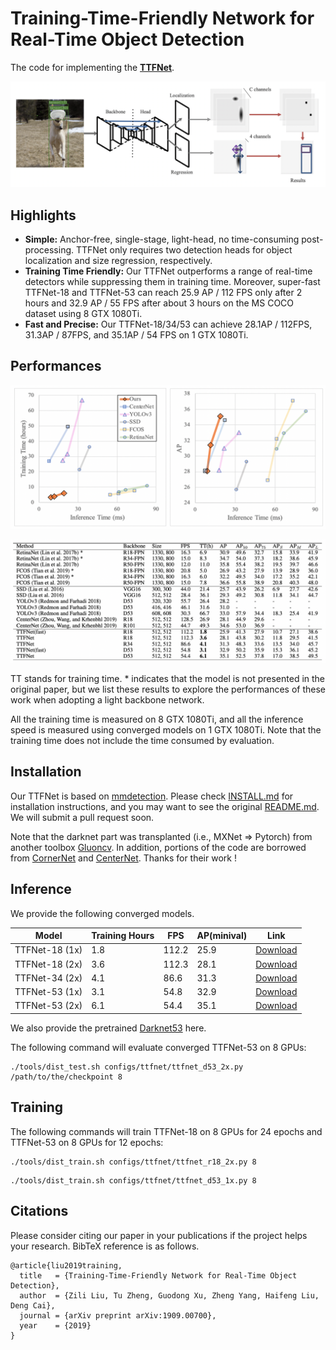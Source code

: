 # Training-Time-Friendly Network for Real-Time Object Detection 

The code for implementing the **[TTFNet](https://arxiv.org/abs/1909.00700)**. 

![image-20190807160835333](imgs/structure.png)

## Highlights
- **Simple:** Anchor-free, single-stage, light-head, no time-consuming post-processing. TTFNet only requires two detection heads for object localization and size regression, respectively.
- **Training Time Friendly:**  Our TTFNet outperforms a range of real-time detectors while suppressing them in training time. Moreover, super-fast TTFNet-18 and TTFNet-53 can reach 25.9 AP / 112 FPS only after 2 hours and 32.9 AP / 55 FPS after about 3 hours on the MS COCO dataset using 8 GTX 1080Ti.
- **Fast and Precise:** Our TTFNet-18/34/53 can achieve 28.1AP / 112FPS, 31.3AP / 87FPS, and 35.1AP / 54 FPS on 1 GTX 1080Ti.

## Performances
![Graph](imgs/results.png)


![Table](imgs/table.png)

TT stands for training time. * indicates that the model is not presented in the original paper, but we list these results to explore the performances of these work when adopting a light backbone network.

All the training time is measured on 8 GTX 1080Ti, and all the inference speed is measured using converged models on 1 GTX 1080Ti. Note that the training time does not include the time consumed by evaluation.


## Installation
Our TTFNet is based on [mmdetection](https://github.com/open-mmlab/mmdetection). Please check [INSTALL.md](INSTALL.md) for installation instructions, and you may want to see the original [README.md](MMDETECTION_README.md). We will submit a pull request soon. 

Note that the darknet part was transplanted (i.e., MXNet => Pytorch) from another toolbox [Gluoncv](https://github.com/dmlc/gluon-cv). In addition, portions of the code are borrowed from [CornerNet](https://github.com/princeton-vl/CornerNet) and [CenterNet](https://github.com/xingyizhou/CenterNet). Thanks for their work !

## Inference

We provide the following converged models. 

| Model          | Training Hours | FPS   | AP(minival) | Link                                                         |
| -------------- | -------------- | ----- | ----------- | ------------------------------------------------------------ |
| TTFNet-18 (1x) | 1.8            | 112.2 | 25.9        | [Download](http://downloads.zjulearning.org.cn/ttfnet/ttfnet18_1x-fe6884.pth) |
| TTFNet-18 (2x) | 3.6            | 112.3 | 28.1        | [Download](http://downloads.zjulearning.org.cn/ttfnet/ttfnet18_2x-37373a.pth) |
| TTFNet-34 (2x) | 4.1            | 86.6  | 31.3        | [Download](http://downloads.zjulearning.org.cn/ttfnet/ttfnet34_2x-0577d0.pth) |
| TTFNet-53 (1x) | 3.1            | 54.8  | 32.9        | [Download](http://downloads.zjulearning.org.cn/ttfnet/ttfnet53_1x-4811e4.pth) |
| TTFNet-53 (2x) | 6.1            | 54.4  | 35.1        | [Download](http://downloads.zjulearning.org.cn/ttfnet/ttfnet53_2x-b381dd.pth) |

We also provide the pretrained [Darknet53](http://downloads.zjulearning.org.cn/ttfnet/darknet53_pretrain-9ec35d.pth) here. 

The following command will evaluate converged TTFNet-53 on 8 GPUs:

```
./tools/dist_test.sh configs/ttfnet/ttfnet_d53_2x.py /path/to/the/checkpoint 8
```

## Training

The following commands will train TTFNet-18 on 8 GPUs for 24 epochs and TTFNet-53 on 8 GPUs for 12 epochs:

```
./tools/dist_train.sh configs/ttfnet/ttfnet_r18_2x.py 8
```

```
./tools/dist_train.sh configs/ttfnet/ttfnet_d53_1x.py 8
```

## Citations
Please consider citing our paper in your publications if the project helps your research. BibTeX reference is as follows.
```
@article{liu2019training,
  title   = {Training-Time-Friendly Network for Real-Time Object Detection},
  author  = {Zili Liu, Tu Zheng, Guodong Xu, Zheng Yang, Haifeng Liu, Deng Cai},
  journal = {arXiv preprint arXiv:1909.00700},
  year    = {2019}
}
```
